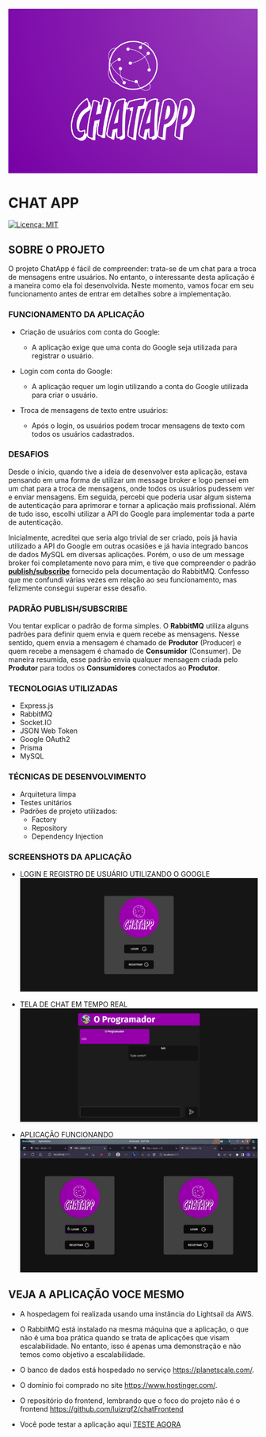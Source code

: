 ![Logo do ChatApp](documentation/images/chatAppLogo.png)

# CHAT APP

[![Licença: MIT](https://img.shields.io/badge/Licença-MIT-green.svg)](https://github.com/luizrgf2/chat/blob/main/LICENSE)

## SOBRE O PROJETO 

O projeto ChatApp é fácil de compreender: trata-se de um chat para a troca de mensagens entre usuários. No entanto, o interessante desta aplicação é a maneira como ela foi desenvolvida. Neste momento, vamos focar em seu funcionamento antes de entrar em detalhes sobre a implementação.

### FUNCIONAMENTO DA APLICAÇÃO

- Criação de usuários com conta do Google:
    - A aplicação exige que uma conta do Google seja utilizada para registrar o usuário.

- Login com conta do Google:
    - A aplicação requer um login utilizando a conta do Google utilizada para criar o usuário.

- Troca de mensagens de texto entre usuários:
    - Após o login, os usuários podem trocar mensagens de texto com todos os usuários cadastrados.

### DESAFIOS

Desde o início, quando tive a ideia de desenvolver esta aplicação, estava pensando em uma forma de utilizar um message broker e logo pensei em um chat para a troca de mensagens, onde todos os usuários pudessem ver e enviar mensagens. Em seguida, percebi que poderia usar algum sistema de autenticação para aprimorar e tornar a aplicação mais profissional. Além de tudo isso, escolhi utilizar a API do Google para implementar toda a parte de autenticação.

Inicialmente, acreditei que seria algo trivial de ser criado, pois já havia utilizado a API do Google em outras ocasiões e já havia integrado bancos de dados MySQL em diversas aplicações. Porém, o uso de um message broker foi completamente novo para mim, e tive que compreender o padrão [**publish/subscribe**](https://www.rabbitmq.com/tutorials/tutorial-three-javascript.html) fornecido pela documentação do RabbitMQ. Confesso que me confundi várias vezes em relação ao seu funcionamento, mas felizmente consegui superar esse desafio.

### PADRÃO PUBLISH/SUBSCRIBE

Vou tentar explicar o padrão de forma simples. O **RabbitMQ** utiliza alguns padrões para definir quem envia e quem recebe as mensagens. Nesse sentido, quem envia a mensagem é chamado de **Produtor** (Producer) e quem recebe a mensagem é chamado de **Consumidor** (Consumer). De maneira resumida, esse padrão envia qualquer mensagem criada pelo **Produtor** para todos os **Consumidores** conectados ao **Produtor**.

### TECNOLOGIAS UTILIZADAS

- Express.js
- RabbitMQ
- Socket.IO
- JSON Web Token
- Google OAuth2
- Prisma
- MySQL

### TÉCNICAS DE DESENVOLVIMENTO

- Arquitetura limpa
- Testes unitários
- Padrões de projeto utilizados:
    - Factory
    - Repository
    - Dependency Injection

### SCREENSHOTS DA APLICAÇÃO

- LOGIN E REGISTRO DE USUÁRIO UTILIZANDO O GOOGLE
 <img src="documentation/images/login.png"></img>

- TELA DE CHAT EM TEMPO REAL
 <img src="documentation/images/chat.png"></img>


- APLICAÇÃO FUNCIONANDO
 <img src="documentation/images/appRun.gif"></img>

## VEJA A APLICAÇÃO VOCE MESMO

- A hospedagem foi realizada usando uma instância do Lightsail da AWS.

- O RabbitMQ está instalado na mesma máquina que a aplicação, o que não é uma boa prática quando se trata de aplicações que visam escalabilidade. No entanto, isso é apenas uma demonstração e não temos como objetivo a escalabilidade.

- O banco de dados está hospedado no serviço https://planetscale.com/.

- O domínio foi comprado no site https://www.hostinger.com/.

- O repositório do frontend, lembrando que o foco do projeto não é o frontend https://github.com/luizrgf2/chatFrontend

 - Você pode testar a aplicação aqui <a href="https://chat-app.online/">TESTE AGORA</a>
